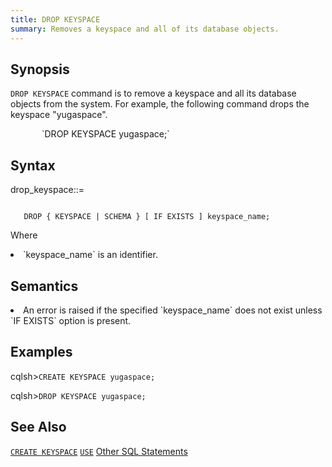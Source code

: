 ```yaml
---
title: DROP KEYSPACE
summary: Removes a keyspace and all of its database objects.
---
```

<style>
table {
  float: left;
}
#psyn {
  text-indent: 50px;
}
#ptodo {
  color: red
}
</style>

## Synopsis
`DROP KEYSPACE` command is to remove a keyspace and all its database objects from the system. For example, the following command drops the keyspace "yugaspace".
<p id=psyn>`DROP KEYSPACE yugaspace;`</p>

## Syntax
drop_keyspace::=
<p id=psyn><code>
   DROP { KEYSPACE | SCHEMA } [ IF EXISTS ] keyspace_name;
</code></p>

Where<br>
  <li>`keyspace_name` is an identifier.</li>
</p>

## Semantics

<li>An error is raised if the specified `keyspace_name` does not exist unless `IF EXISTS` option is present.</li>

## Examples

cqlsh>`CREATE KEYSPACE yugaspace;`<br>

cqlsh>`DROP KEYSPACE yugaspace;`<br>

## See Also
[`CREATE KEYSPACE`](../ddl_create_keyspace)
[`USE`](../ddl_use)
[Other SQL Statements](..)
